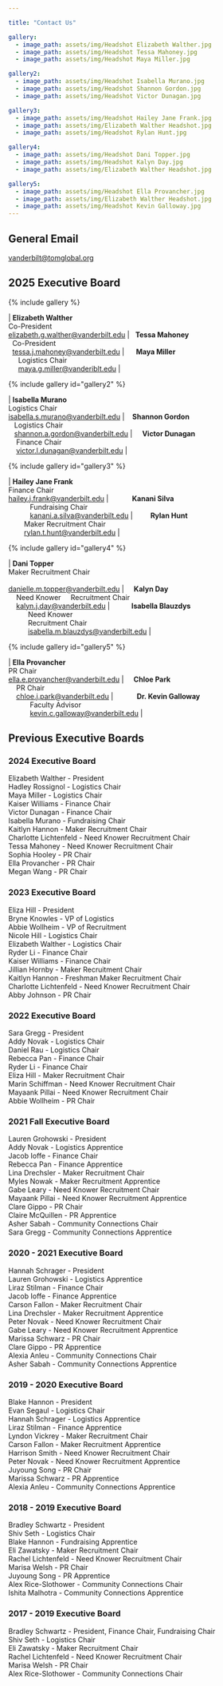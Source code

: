 ```yaml
---

title: "Contact Us"

gallery:
  - image_path: assets/img/Headshot Elizabeth Walther.jpg
  - image_path: assets/img/Headshot Tessa Mahoney.jpg
  - image_path: assets/img/Headshot Maya Miller.jpg

gallery2:
  - image_path: assets/img/Headshot Isabella Murano.jpg
  - image_path: assets/img/Headshot Shannon Gordon.jpg
  - image_path: assets/img/Headshot Victor Dunagan.jpg

gallery3:
  - image_path: assets/img/Headshot Hailey Jane Frank.jpg
  - image_path: assets/img/Elizabeth Walther Headshot.jpg
  - image_path: assets/img/Headshot Rylan Hunt.jpg

gallery4:
  - image_path: assets/img/Headshot Dani Topper.jpg
  - image_path: assets/img/Headshot Kalyn Day.jpg
  - image_path: assets/img/Elizabeth Walther Headshot.jpg

gallery5:
  - image_path: assets/img/Headshot Ella Provancher.jpg
  - image_path: assets/img/Elizabeth Walther Headshot.jpg
  - image_path: assets/img/Headshot Kevin Galloway.jpg
---
```


## General Email
vanderbilt@tomglobal.org
## 2025 Executive Board

{% include gallery %}

| **Elizabeth Walther**<br>Co-President<br><a href="mailto:elizabeth.g.walther@vanderbilt.edu" style="font-size: 0.75em;">elizabeth.g.walther@vanderbilt.edu</a> | &nbsp;&nbsp;**Tessa Mahoney**<br>&nbsp;&nbsp;Co-President<br>&nbsp;&nbsp;<a href="mailto:tessa.j.mahoney@vanderbilt.edu" style="font-size: 0.75em;">tessa.j.mahoney@vanderbilt.edu</a> | &nbsp;&nbsp;&nbsp;&nbsp;&nbsp;**Maya Miller**<br>&nbsp;&nbsp;&nbsp;&nbsp;&nbsp;Logistics Chair<br>&nbsp;&nbsp;&nbsp;&nbsp;&nbsp;<a href="mailto:maya.g.miller@vanderbilt.edu" style="font-size: 0.75em;">maya.g.miller@vanderiblt.edu</a> |

{% include gallery id="gallery2" %}

| **Isabella Murano**<br>Logistics Chair<br><a href="mailto:isabella.s.murano@vanderbilt.edu" style="font-size: 0.75em;">isabella.s.murano@vanderbilt.edu</a> | &nbsp;&nbsp;&nbsp;**Shannon Gordon**<br>&nbsp;&nbsp;&nbsp;Logistics Chair<br>&nbsp;&nbsp;&nbsp;<a href="mailto:shannon.a.gordon@vanderbilt.edu" style="font-size: 0.75em;">shannon.a.gordon@vanderbilt.edu</a> | &nbsp;&nbsp;&nbsp;&nbsp;**Victor Dunagan**<br>&nbsp;&nbsp;&nbsp;&nbsp;Finance Chair<br>&nbsp;&nbsp;&nbsp;&nbsp;<a href="mailto:victor.l.dunagan@vanderbilt.edu" style="font-size: 0.75em;">victor.l.dunagan@vanderbilt.edu</a> |

{% include gallery id="gallery3" %}

| **Hailey Jane Frank**<br>Finance Chair<br><a href="mailto:hailey.j.frank@vanderbilt.edu" style="font-size: 0.75em;">hailey.j.frank@vanderbilt.edu</a> | &nbsp;&nbsp;&nbsp;&nbsp;&nbsp;&nbsp;&nbsp;&nbsp;&nbsp;&nbsp;&nbsp;**Kanani Silva**<br>&nbsp;&nbsp;&nbsp;&nbsp;&nbsp;&nbsp;&nbsp;&nbsp;&nbsp;&nbsp;&nbsp;Fundraising Chair<br>&nbsp;&nbsp;&nbsp;&nbsp;&nbsp;&nbsp;&nbsp;&nbsp;&nbsp;&nbsp;&nbsp;<a href="mailto:kanani.a.silva@vanderbilt.edu" style="font-size: 0.75em;">kanani.a.silva@vanderbilt.edu</a> | &nbsp;&nbsp;&nbsp;&nbsp;&nbsp;&nbsp;&nbsp;&nbsp;**Rylan Hunt**<br>&nbsp;&nbsp;&nbsp;&nbsp;&nbsp;&nbsp;&nbsp;&nbsp;Maker Recruitment Chair<br>&nbsp;&nbsp;&nbsp;&nbsp;&nbsp;&nbsp;&nbsp;&nbsp;<a href="mailto:rylan.t.hunt@vanderbilt.edu" style="font-size: 0.75em;">rylan.t.hunt@vanderbilt.edu</a> |

{% include gallery id="gallery4" %}

| **Dani Topper**<br>Maker Recruitment Chair<br><br><a href="mailto:danielle.m.topper@vanderbilt.edu" style="font-size: 0.75em;">danielle.m.topper@vanderbilt.edu</a> | &nbsp;&nbsp;&nbsp;&nbsp;**Kalyn Day**<br>&nbsp;&nbsp;&nbsp;&nbsp;Need Knower &nbsp;&nbsp;&nbsp;&nbsp;Recruitment Chair<br>&nbsp;&nbsp;&nbsp;&nbsp;<a href="mailto:kalyn.j.day@vanderbilt.edu" style="font-size: 0.75em;">kalyn.j.day@vanderbilt.edu</a> | &nbsp;&nbsp;&nbsp;&nbsp;&nbsp;&nbsp;&nbsp;&nbsp;&nbsp;&nbsp;**Isabella Blauzdys**<br>&nbsp;&nbsp;&nbsp;&nbsp;&nbsp;&nbsp;&nbsp;&nbsp;&nbsp;&nbsp;Need Knower<br>&nbsp;&nbsp;&nbsp;&nbsp;&nbsp;&nbsp;&nbsp;&nbsp;&nbsp;&nbsp;Recruitment Chair <br>&nbsp;&nbsp;&nbsp;&nbsp;&nbsp;&nbsp;&nbsp;&nbsp;&nbsp;&nbsp;<a href="mailto:isabella.m.blauzdys@vanderbilt.edu" style="font-size: 0.75em;">isabella.m.blauzdys@vanderbilt.edu</a> |


{% include gallery id="gallery5" %}

| **Ella Provancher**<br>PR Chair<br><a href="mailto:ella.e.provancher@vanderbilt.edu" style="font-size: 0.75em;">ella.e.provancher@vanderbilt.edu</a> | &nbsp;&nbsp;&nbsp;&nbsp;**Chloe Park**<br>&nbsp;&nbsp;&nbsp;&nbsp;PR Chair<br>&nbsp;&nbsp;&nbsp;&nbsp;<a href="mailto:chloe.j.park@vanderbilt.edu" style="font-size: 0.75em;">chloe.j.park@vanderbilt.edu</a> | &nbsp;&nbsp;&nbsp;&nbsp;&nbsp;&nbsp;&nbsp;&nbsp;&nbsp;&nbsp;&nbsp;**Dr. Kevin Galloway**<br>&nbsp;&nbsp;&nbsp;&nbsp;&nbsp;&nbsp;&nbsp;&nbsp;&nbsp;&nbsp;&nbsp;Faculty Advisor<br>&nbsp;&nbsp;&nbsp;&nbsp;&nbsp;&nbsp;&nbsp;&nbsp;&nbsp;&nbsp;&nbsp;<a href="mailto:kevin.c.galloway@vanderbilt.edu" style="font-size: 0.75em;">kevin.c.galloway@vanderbilt.edu</a> |


## Previous Executive Boards

### 2024 Executive Board
Elizabeth Walther - President<br>
Hadley Rossignol - Logistics Chair<br>
Maya Miller - Logistics Chair<br>
Kaiser Williams - Finance Chair<br>
Victor Dunagan - Finance Chair<br>
Isabella Murano - Fundraising Chair<br>
Kaitlyn Hannon - Maker Recruitment Chair<br>
Charlotte Lichtenfeld - Need Knower Recruitment Chair<br>
Tessa Mahoney - Need Knower Recruitment Chair<br>
Sophia Hooley - PR Chair<br>
Ella Provancher - PR Chair<br>
Megan Wang - PR Chair<br>

### 2023 Executive Board 
Eliza Hill - President<br>
Bryne Knowles - VP of Logistics<br>
Abbie Wollheim - VP of Recruitment<br>
Nicole Hill - Logistics Chair<br>
Elizabeth Walther - Logistics Chair<br>
Ryder Li - Finance Chair<br>
Kaiser Williams - Finance Chair<br>
Jillian Hornby - Maker Recruitment Chair<br>
Kaitlyn Hannon - Freshman Maker Recruitment Chair<br>
Charlotte Lichtenfeld - Need Knower Recruitment Chair<br>
Abby Johnson - PR Chair<br>

### 2022 Executive Board
Sara Gregg - President<br>
Addy Novak - Logistics Chair<br>
Daniel Rau - Logistics Chair<br>
Rebecca Pan - Finance Chair<br>
Ryder Li - Finance Chair<br>
Eliza Hill - Maker Recruitment Chair<br>
Marin Schiffman - Need Knower Recruitment Chair<br>
Mayaank Pillai - Need Knower Recruitment Chair<br>
Abbie Wollheim - PR Chair<br>

### 2021 Fall Executive Board
Lauren Grohowski - President<br>
Addy Novak - Logistics Apprentice<br>
Jacob Ioffe - Finance Chair<br>
Rebecca Pan - Finance Apprentice<br>
Lina Drechsler - Maker Recruitment Chair<br>
Myles Nowak - Maker Recruitment Apprentice<br>
Gabe Leary - Need Knower Recruitment Chair<br>
Mayaank Pillai - Need Knower Recruitment Apprentice<br>
Clare Gippo - PR Chair<br>
Claire McQuillen - PR Apprentice<br>
Asher Sabah - Community Connections Chair<br>
Sara Gregg - Community Connections Apprentice<br>

### 2020 - 2021 Executive Board
Hannah Schrager - President<br>
Lauren Grohowski - Logistics Apprentice<br>
Liraz Stilman - Finance Chair<br>
Jacob Ioffe - Finance Apprentice<br>
Carson Fallon - Maker Recruitment Chair<br>
Lina Drechsler - Maker Recruitment Apprentice<br>
Peter Novak - Need Knower Recruitment Chair<br>
Gabe Leary - Need Knower Recruitment Apprentice<br>
Marissa Schwarz - PR Chair<br>
Clare Gippo - PR Apprentice<br>
Alexia Anleu - Community Connections Chair<br>
Asher Sabah - Community Connections Apprentice<br>

### 2019 - 2020 Executive Board
Blake Hannon - President<br>
Evan Segaul - Logistics Chair<br>
Hannah Schrager - Logistics Apprentice<br>
Liraz Stilman - Finance Apprentice<br>
Lyndon Vickrey - Maker Recruitment Chair<br>
Carson Fallon - Maker Recruitment Apprentice<br>
Harrison Smith - Need Knower Recruitment Chair<br>
Peter Novak - Need Knower Recruitment Apprentice<br>
Juyoung Song - PR Chair<br>
Marissa Schwarz - PR Apprentice<br>
Alexia Anleu - Community Connections Apprentice<br>

### 2018 - 2019 Executive Board
Bradley Schwartz - President<br>
Shiv Seth - Logistics Chair<br>
Blake Hannon - Fundraising Apprentice<br>
Eli Zawatsky - Maker Recruitment Chair<br>
Rachel Lichtenfeld - Need Knower Recruitment Chair<br>
Marisa Welsh - PR Chair<br>
Juyoung Song - PR Apprentice<br>
Alex Rice-Slothower - Community Connections Chair<br>
Ishita Malhotra - Community Connections Apprentice<br>

### 2017 - 2019 Executive Board
Bradley Schwartz - President, Finance Chair, Fundraising Chair<br>
Shiv Seth - Logistics Chair<br>
Eli Zawatsky - Maker Recruitment Chair<br>
Rachel Lichtenfeld - Need Knower Recruitment Chair<br>
Marisa Welsh - PR Chair<br>
Alex Rice-Slothower - Community Connections Chair<br>
